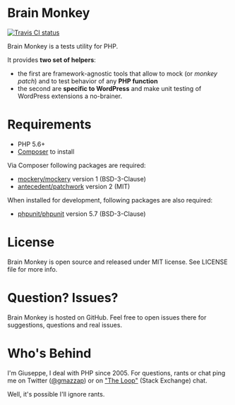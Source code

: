 <!--
layout: home
-->

# Brain Monkey

[![Travis CI status](https://travis-ci.org/Brain-WP/BrainMonkey.svg?branch=master)](https://travis-ci.org/Brain-WP/BrainMonkey)

Brain Monkey is a tests utility for PHP.

It provides **two set of helpers**:

  - the first are framework-agnostic tools that allow to mock (or *monkey patch*) and to test behavior of any **PHP function**
  - the second are **specific to WordPress** and make unit testing of WordPress extensions a no-brainer.

# Requirements

  - PHP 5.6+
  - [Composer](https://getcomposer.org/) to install

Via Composer following packages are required:

  - [mockery/mockery](https://packagist.org/packages/mockery/mockery) version 1 (BSD-3-Clause)
  - [antecedent/patchwork](https://packagist.org/packages/antecedent/patchwork) version 2 (MIT)

When installed for development, following packages are also required:

  - [phpunit/phpunit](https://packagist.org/packages/phpunit/phpunit) version 5.7 (BSD-3-Clause)


# License

Brain Monkey is open source and released under MIT license. See LICENSE file for more info.


# Question? Issues?

Brain Monkey is hosted on GitHub. Feel free to open issues there for suggestions, questions and real issues.


# Who's Behind

I'm Giuseppe, I deal with PHP since 2005. For questions, rants or chat ping me on Twitter ([@gmazzap](https://twitter.com/gmazzap)) 
or on ["The Loop"](http://chat.stackexchange.com/rooms/6/the-loop) (Stack Exchange) chat.

Well, it's possible I'll ignore rants.